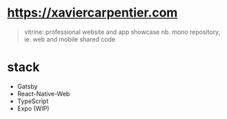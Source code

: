 # https://xaviercarpentier.com
> vitrine: professional website and app showcase
nb. mono repository, ie. web and mobile shared code

# stack
- Gatsby
- React-Native-Web
- TypeScript
- Expo (WIP)
